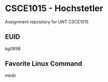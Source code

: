 # CSCE1015 - Hochstetler
Assignment repository for UNT CSCE1015
## EUID
kg0898
## Favorite Linux Command
mkdir
